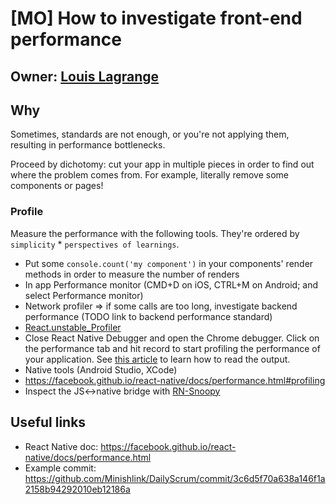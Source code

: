 # [MO] How to investigate front-end performance

## Owner: [Louis Lagrange](https://github.com/Minishlink)

## Why

Sometimes, standards are not enough, or you're not applying them, resulting in performance bottlenecks.

Proceed by dichotomy: cut your app in multiple pieces in order to find out where the problem comes from. For example, literally remove some components or pages!

### Profile

Measure the performance with the following tools. They're ordered by `simplicity` \* `perspectives of learnings`.

- Put some `console.count('my component')` in your components' render methods in order to measure the number of renders
- In app Performance monitor (CMD+D on iOS, CTRL+M on Android; and select Performance monitor)
- Network profiler => if some calls are too long, investigate backend performance (TODO link to backend performance standard)
- [React.unstable_Profiler](https://medium.com/@dave_lunny/how-to-use-reacts-experimental-new-profiler-feature-c340674e5d0e)
- Close React Native Debugger and open the Chrome debugger. Click on the performance tab and hit record to start profiling the performance of your application. See [this article](https://building.calibreapp.com/debugging-react-performance-with-react-16-and-chrome-devtools-c90698a522ad) to learn how to read the output.
- Native tools (Android Studio, XCode)
- https://facebook.github.io/react-native/docs/performance.html#profiling
- Inspect the JS<->native bridge with [RN-Snoopy](https://github.com/jondot/rn-snoopy)

## Useful links

- React Native doc: https://facebook.github.io/react-native/docs/performance.html
- Example commit: https://github.com/Minishlink/DailyScrum/commit/3c6d5f70a638a146f1a2158b94292010eb12186a
